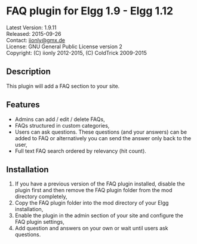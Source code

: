 FAQ plugin for Elgg 1.9 - Elgg 1.12
===================================

Latest Version: 1.9.11  
Released: 2015-09-26  
Contact: iionly@gmx.de  
License: GNU General Public License version 2  
Copyright: (C) iionly 2012-2015, (C) ColdTrick 2009-2015


Description
-----------

This plugin will add a FAQ section to your site.


Features
--------

- Admins can add / edit / delete FAQs,
- FAQs structured in custom categories,
- Users can ask questions. These questions (and your answers) can be added to FAQ or alternatively you can send the answer only back to the user,
- Full text FAQ search ordered by relevancy (hit count).


Installation
------------

1. If you have a previous version of the FAQ plugin installed, disable the plugin first and then remove the FAQ plugin folder from the mod directory completely,
2. Copy the FAQ plugin folder into the mod directory of your Elgg installation,
3. Enable the plugin in the admin section of your site and configure the FAQ plugin settings,
4. Add question and answers on your own or wait until users ask questions.
